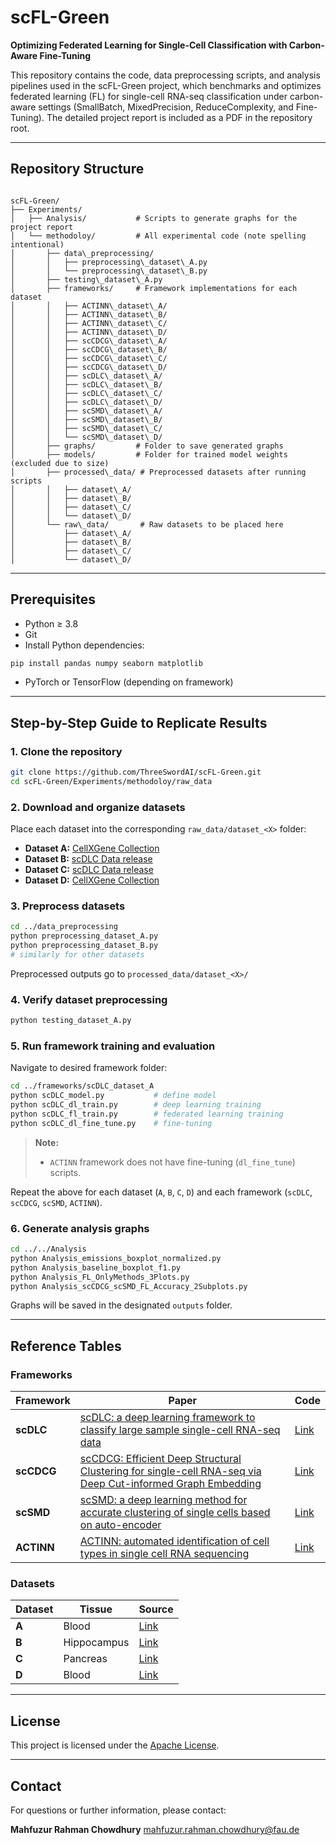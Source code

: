 # scFL-Green
**Optimizing Federated Learning for Single-Cell Classification with Carbon-Aware Fine-Tuning**

This repository contains the code, data preprocessing scripts, and analysis pipelines used in the scFL-Green project, which benchmarks and optimizes federated learning (FL) for single-cell RNA-seq classification under carbon-aware settings (SmallBatch, MixedPrecision, ReduceComplexity, and Fine-Tuning). The detailed project report is included as a PDF in the repository root.

---

## Repository Structure

```

scFL-Green/
├── Experiments/
│   ├── Analysis/           # Scripts to generate graphs for the project report
│   └── methodoloy/         # All experimental code (note spelling intentional)
│       ├── data\_preprocessing/
│       │   ├── preprocessing\_dataset\_A.py
│       │   └── preprocessing\_dataset\_B.py
│       ├── testing\_dataset\_A.py
│       ├── frameworks/     # Framework implementations for each dataset
│       │   ├── ACTINN\_dataset\_A/
│       │   ├── ACTINN\_dataset\_B/
│       │   ├── ACTINN\_dataset\_C/
│       │   ├── ACTINN\_dataset\_D/
│       │   ├── scCDCG\_dataset\_A/
│       │   ├── scCDCG\_dataset\_B/
│       │   ├── scCDCG\_dataset\_C/
│       │   ├── scCDCG\_dataset\_D/
│       │   ├── scDLC\_dataset\_A/
│       │   ├── scDLC\_dataset\_B/
│       │   ├── scDLC\_dataset\_C/
│       │   ├── scDLC\_dataset\_D/
│       │   ├── scSMD\_dataset\_A/
│       │   ├── scSMD\_dataset\_B/
│       │   ├── scSMD\_dataset\_C/
│       │   └── scSMD\_dataset\_D/
│       ├── graphs/         # Folder to save generated graphs
│       ├── models/         # Folder for trained model weights (excluded due to size)
│       ├── processed\_data/ # Preprocessed datasets after running scripts
│       │   ├── dataset\_A/
│       │   ├── dataset\_B/
│       │   ├── dataset\_C/
│       │   └── dataset\_D/
│       └── raw\_data/       # Raw datasets to be placed here
│           ├── dataset\_A/
│           ├── dataset\_B/
│           ├── dataset\_C/
│           └── dataset\_D/

````

---

## Prerequisites

- Python ≥ 3.8
- Git
- Install Python dependencies:

```bash
pip install pandas numpy seaborn matplotlib
````

* PyTorch or TensorFlow (depending on framework)

---

## Step-by-Step Guide to Replicate Results

### 1. Clone the repository

```bash
git clone https://github.com/ThreeSwordAI/scFL-Green.git
cd scFL-Green/Experiments/methodoloy/raw_data
```

### 2. Download and organize datasets

Place each dataset into the corresponding `raw_data/dataset_<X>` folder:

* **Dataset A:** [CellXGene Collection](https://cellxgene.cziscience.com/collections/0aab20b3-c30c-4606-bd2e-d20dae739c45)
* **Dataset B:** [scDLC Data release](https://github.com/scDLC-code/scDLC/releases/tag/Data)
* **Dataset C:** [scDLC Data release](https://github.com/scDLC-code/scDLC/releases/tag/Data)
* **Dataset D:** [CellXGene Collection](https://cellxgene.cziscience.com/collections/e1a9ca56-f2ee-435d-980a-4f49ab7a952b?utm_source)

### 3. Preprocess datasets

```bash
cd ../data_preprocessing
python preprocessing_dataset_A.py
python preprocessing_dataset_B.py
# similarly for other datasets
```

Preprocessed outputs go to `processed_data/dataset_<X>/`

### 4. Verify dataset preprocessing

```bash
python testing_dataset_A.py
```

### 5. Run framework training and evaluation

Navigate to desired framework folder:

```bash
cd ../frameworks/scDLC_dataset_A
python scDLC_model.py           # define model
python scDLC_dl_train.py        # deep learning training
python scDLC_fl_train.py        # federated learning training
python scDLC_dl_fine_tune.py    # fine-tuning
```

> **Note:**
>
> * `ACTINN` framework does not have fine-tuning (`dl_fine_tune`) scripts.

Repeat the above for each dataset (`A`, `B`, `C`, `D`) and each framework (`scDLC`, `scCDCG`, `scSMD`, `ACTINN`).

### 6. Generate analysis graphs

```bash
cd ../../Analysis
python Analysis_emissions_boxplot_normalized.py
python Analysis_baseline_boxplot_f1.py
python Analysis_FL_OnlyMethods_3Plots.py
python Analysis_scCDCG_scSMD_FL_Accuracy_2Subplots.py
```

Graphs will be saved in the designated `outputs` folder.

---

## Reference Tables

### Frameworks

| Framework  | Paper                                                                                                                                                                          | Code                                        |
| ---------- | ------------------------------------------------------------------------------------------------------------------------------------------------------------------------------ | ------------------------------------------- |
| **scDLC**  | [scDLC: a deep learning framework to classify large sample single-cell RNA-seq data](https://pubmed.ncbi.nlm.nih.gov/35831808/)                                                | [Link](https://github.com/scDLC-code/scDLC) |
| **scCDCG** | [scCDCG: Efficient Deep Structural Clustering for single-cell RNA-seq via Deep Cut-informed Graph Embedding](https://arxiv.org/abs/2404.06167)                                 | [Link](https://github.com/XPgogogo/scCDCG)  |
| **scSMD**  | [scSMD: a deep learning method for accurate clustering of single cells based on auto-encoder](https://bmcbioinformatics.biomedcentral.com/articles/10.1186/s12859-025-06047-x) | [Link](https://github.com/xiaoxuc/scSMD)    |
| **ACTINN** | [ACTINN: automated identification of cell types in single cell RNA sequencing](https://academic.oup.com/bioinformatics/article/36/2/533/5540320)                               | [Link](https://github.com/mafeiyang/ACTINN) |

### Datasets

| Dataset | Tissue      | Source                                                                                               |
| ------- | ----------- | ---------------------------------------------------------------------------------------------------- |
| **A**   | Blood       | [Link](https://cellxgene.cziscience.com/collections/0aab20b3-c30c-4606-bd2e-d20dae739c45)            |
| **B**   | Hippocampus | [Link](https://github.com/scDLC-code/scDLC/releases/tag/Data)                                        |
| **C**   | Pancreas    | [Link](https://github.com/scDLC-code/scDLC/releases/tag/Data)                                        |
| **D**   | Blood       | [Link](https://cellxgene.cziscience.com/collections/e1a9ca56-f2ee-435d-980a-4f49ab7a952b?utm_source) |

---

## License

This project is licensed under the [Apache License](LICENSE).

---

## Contact

For questions or further information, please contact:

**Mahfuzur Rahman Chowdhury**
[mahfuzur.rahman.chowdhury@fau.de](mailto:mahfuzur.rahman.chowdhury@fau.de)


